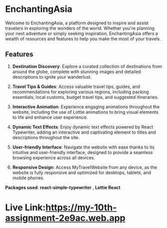 
# EnchantingAsia

Welcome to EnchantingAsia, a platform designed to inspire and assist travelers in exploring the wonders of the world. Whether you're planning your next adventure or simply seeking inspiration, EnchantingAsia offers a wealth of resources and features to help you make the most of your travels.

## Features

1. **Destination Discovery**: Explore a curated collection of destinations from around the globe, complete with stunning images and detailed descriptions to ignite your wanderlust.

2. **Travel Tips & Guides**: Access valuable travel tips, guides, and recommendations for exploring various regions, including packing essentials, local customs, budget travel tips, and suggested itineraries.

3. **Interactive Animation**: Experience engaging animations throughout the website, including the use of Lottie animations to bring visual elements to life and enhance user experience.

4. **Dynamic Text Effects**: Enjoy dynamic text effects powered by React Typewriter, adding an interactive and captivating element to titles and descriptions throughout the site.

5. **User-friendly Interface**: Navigate the website with ease thanks to its intuitive and user-friendly interface, designed to provide a seamless browsing experience across all devices.

6. **Responsive Design**: Access MyTravelWebsite from any device, as the website is fully responsive and optimized for desktops, tablets, and mobile phones.

 **Packages used**: 
   **react-simple-typewriter** ,
   **Lottie React**

# Live Link:https://my-10th-assignment-2e9ac.web.app 

